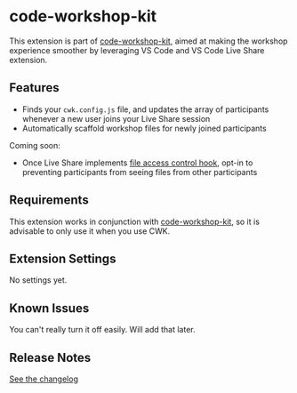 # code-workshop-kit

This extension is part of [code-workshop-kit](https://code-workshop-kit.com), aimed at making the workshop experience smoother by leveraging VS Code and VS Code Live Share extension.

## Features

- Finds your `cwk.config.js` file, and updates the array of participants whenever a new user joins your Live Share session
- Automatically scaffold workshop files for newly joined participants

Coming soon:

- Once Live Share implements [file access control hook](https://github.com/MicrosoftDocs/live-share/issues/4037), opt-in to preventing participants from seeing files from other participants

## Requirements

This extension works in conjunction with [code-workshop-kit](https://www.npmjs.com/package/code-workshop-kit), so it is advisable to only use it when you use CWK.

## Extension Settings

No settings yet.

## Known Issues

You can't really turn it off easily. Will add that later.

## Release Notes

[See the changelog](./CHANGELOG.md)
